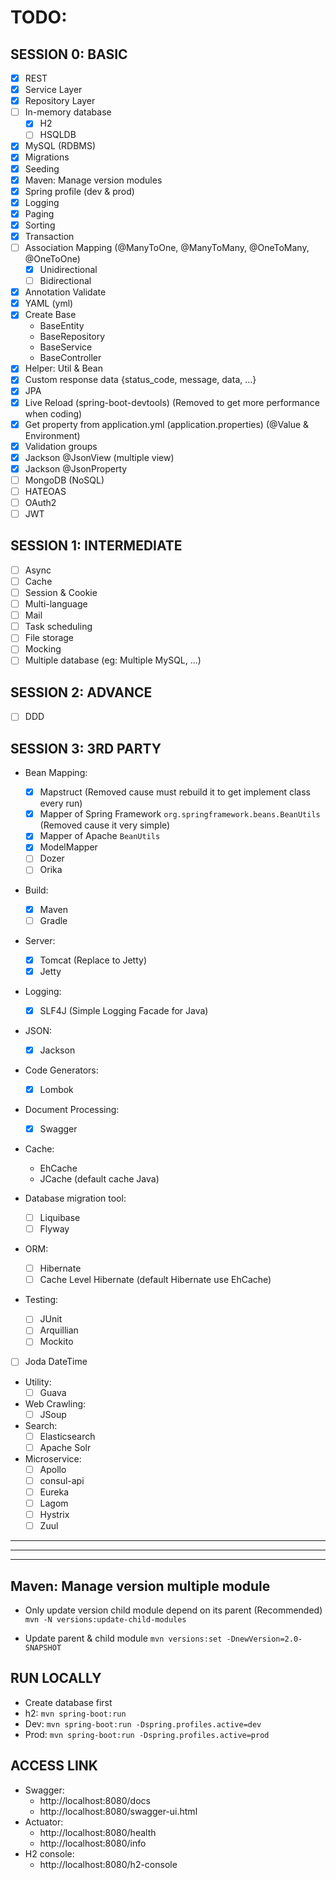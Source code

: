 # TODO:

## SESSION 0: BASIC
- [x] REST
- [x] Service Layer
- [x] Repository Layer
- [ ] In-memory database
  + [x] H2
  + [ ] HSQLDB
- [x] MySQL (RDBMS)
- [x] Migrations
- [x] Seeding
- [x] Maven: Manage version modules
- [x] Spring profile (dev & prod)
- [x] Logging
- [x] Paging
- [x] Sorting
- [x] Transaction
- [ ] Association Mapping (@ManyToOne, @ManyToMany, @OneToMany, @OneToOne)
  + [x] Unidirectional
  + [ ] Bidirectional
- [x] Annotation Validate
- [x] YAML (yml)
- [x] Create Base
  + BaseEntity
  + BaseRepository
  + BaseService
  + BaseController
- [x] Helper: Util & Bean
- [x] Custom response data {status_code, message, data, ...}
- [x] JPA
- [x] Live Reload (spring-boot-devtools) (Removed to get more performance when coding)
- [x] Get property from application.yml (application.properties) (@Value & Environment)
- [x] Validation groups
- [x] Jackson @JsonView (multiple view)
- [x] Jackson @JsonProperty
- [ ] MongoDB (NoSQL)
- [ ] HATEOAS
- [ ] OAuth2
- [ ] JWT

## SESSION 1: INTERMEDIATE
- [ ] Async
- [ ] Cache
- [ ] Session & Cookie
- [ ] Multi-language
- [ ] Mail
- [ ] Task scheduling
- [ ] File storage
- [ ] Mocking
- [ ] Multiple database (eg: Multiple MySQL, ...)

## SESSION 2: ADVANCE
- [ ] DDD

## SESSION 3: 3RD PARTY
- Bean Mapping:
  + [x] Mapstruct (Removed cause must rebuild it to get implement class every run) 
  + [x] Mapper of Spring Framework `org.springframework.beans.BeanUtils` (Removed cause it very simple)
  + [x] Mapper of Apache `BeanUtils` 
  + [x] ModelMapper
  + [ ] Dozer
  + [ ] Orika

- Build:
  + [x] Maven
  + [ ] Gradle 

- Server:
  + [x] Tomcat (Replace to Jetty)
  + [x] Jetty
 
- Logging:
  + [x] SLF4J (Simple Logging Facade for Java)
  
- JSON:
  + [x] Jackson

- Code Generators:
  + [x] Lombok

- Document Processing:
  + [x] Swagger

- Cache:
  + EhCache
  + JCache (default cache Java)

- Database migration tool:
  + [ ] Liquibase
  + [ ] Flyway

- ORM:
  + [ ] Hibernate
  + [ ] Cache Level Hibernate (default Hibernate use EhCache)

- Testing:
  + [ ] JUnit
  + [ ] Arquillian
  + [ ] Mockito

- [ ] Joda DateTime

- Utility:
  + [ ] Guava

- Web Crawling:
  + [ ] JSoup

- Search:
  + [ ] Elasticsearch
  + [ ] Apache Solr

- Microservice:
  + [ ] Apollo
  + [ ] consul-api
  + [ ] Eureka
  + [ ] Lagom
  + [ ] Hystrix 
  + [ ] Zuul  
  
---
***
___

## Maven: Manage version multiple module
- Only update version child module depend on its parent (Recommended)
```mvn -N versions:update-child-modules```

- Update parent & child module
```mvn versions:set -DnewVersion=2.0-SNAPSHOT```

## RUN LOCALLY
- Create database first
- h2:  ```mvn spring-boot:run```
- Dev: ```mvn spring-boot:run -Dspring.profiles.active=dev```
- Prod: ```mvn spring-boot:run -Dspring.profiles.active=prod```

## ACCESS LINK
- Swagger:
  + http://localhost:8080/docs
  + http://localhost:8080/swagger-ui.html
- Actuator:
  + http://localhost:8080/health
  + http://localhost:8080/info
- H2 console:
  + http://localhost:8080/h2-console